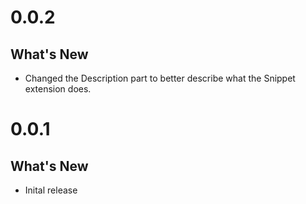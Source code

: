 0.0.2
=====

## What's New
- Changed the Description part to better describe what the Snippet extension does.


0.0.1
=====

## What's New
- Inital release